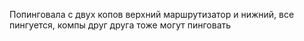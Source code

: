 Попинговала с двух копов верхний маршрутизатор и нижний, все пингуется, компы друг друга тоже могут пинговать